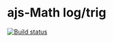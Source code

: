 # ajs-Math log/trig

[![Build status](https://ci.appveyor.com/api/projects/status/oetrmq93qp0agw43?svg=true)](https://ci.appveyor.com/project/OlyaVirchenko/ajs-math-log-trig)